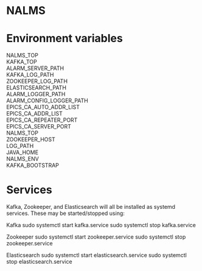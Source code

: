 # NALMS

# Environment variables
NALMS_TOP  
KAFKA_TOP  
ALARM_SERVER_PATH  
KAFKA_LOG_PATH  
ZOOKEEPER_LOG_PATH  
ELASTICSEARCH_PATH  
ALARM_LOGGER_PATH  
ALARM_CONFIG_LOGGER_PATH  
EPICS_CA_AUTO_ADDR_LIST  
EPICS_CA_ADDR_LIST  
EPICS_CA_REPEATER_PORT  
EPICS_CA_SERVER_PORT  
NALMS_TOP   
ZOOKEEPER_HOST  
LOG_PATH   
JAVA_HOME  
NALMS_ENV  
KAFKA_BOOTSTRAP  

# Services
Kafka, Zookeeper, and Elasticsearch will all be installed as systemd services. These may be started/stopped using:

Kafka
sudo systemctl start kafka.service
sudo systemctl stop kafka.service

Zookeeper
sudo systemctl start zookeeper.service
sudo systemctl stop zookeeper.service

Elasticsearch
sudo systemctl start elasticsearch.service
sudo systemctl stop elasticsearch.service